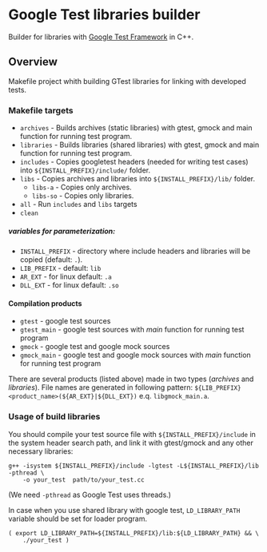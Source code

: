 # Google Test libraries builder #

Builder for libraries with [Google Test Framework](https://github.com/google/googletest) in C++.


## Overview ##

Makefile project whith building GTest libraries for linking with developed tests.


### Makefile targets ###

  * `archives`  - Builds archives (static libraries) with gtest, gmock and main function for running test program.
  * `libraries` - Builds libraries (shared libraries) with gtest, gmock and main function for running test program.
  * `includes`  - Copies googletest headers (needed for writing test cases) into `${INSTALL_PREFIX}/include/` folder.
  * `libs`      - Copies archives and libraries into `${INSTALL_PREFIX}/lib/` folder.
    * `libs-a`  - Copies only archives.
    * `libs-so` - Copies only libraries.
  * `all`       - Run `includes` and `libs` targets 
  * `clean`

##### variables for parameterization: #####

  * `INSTALL_PREFIX` - directory where include headers and libraries will be copied (default: `.`).
  * `LIB_PREFIX`     - default: `lib`
  * `AR_EXT`         - for linux default: `.a`
  * `DLL_EXT`        - for linux default: `.so`

#### Compilation products ####

  * `gtest`      - google test sources
  * `gtest_main` - google test sources with *main* function for running test program
  * `gmock`      - google test and google mock sources
  * `gmock_main` - google test and google mock sources with *main* function for running test program

There are several products (listed above) made in two types (*archives* and *libraries*).
File names are generated in following pattern: `${LIB_PREFIX}<product_name>(${AR_EXT}|${DLL_EXT})` e.q. `libgmock_main.a`.


### Usage of build libraries ###


You should compile your test source file with `${INSTALL_PREFIX}/include` in the system header search path,
and link it with gtest/gmock and any other necessary libraries:

    g++ -isystem ${INSTALL_PREFIX}/include -lgtest -L${INSTALL_PREFIX}/lib -pthread \
        -o your_test  path/to/your_test.cc

(We need `-pthread` as Google Test uses threads.)

In case when you use shared library with google test, `LD_LIBRARY_PATH` variable should be set for loader program.

    ( export LD_LIBRARY_PATH=${INSTALL_PREFIX}/lib:${LD_LIBRARY_PATH} && \
        ./your_test )
